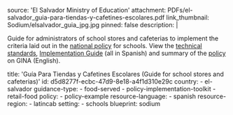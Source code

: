 source: 'El Salvador Ministry of Education'
attachment: PDFs/el-salvador_guia-para-tiendas-y-cafetines-escolares.pdf
link_thumbnail: Sodium/elsalvador_guia_jpg.jpg
pinned: false
description: |
  <p>Guide for administrators of school stores and cafeterias to implement the criteria laid out in the <a href="https://www.diariooficial.gob.sv/diarios/do-2017/06-junio/16-06-2017.pdf" target="_blank">national policy</a> for schools. View the <a href="file:///C:/Users/Christine/Desktop/RESOLVE/Food%20Procurement/FP%20Resources/asp.salud.gob.sv/regulacion/pdf/norma/norma_tecnica_cafetines_saludables_v1.pdf">technical standards</a>, <a href="https://www.gub.uy/ministerio-salud-publica/comunicacion/publicaciones/manual-para-cantinas-saludables-centros-educativos">Implementation Guide</a> (all in Spanish) and summary of the <a href="https://extranet.who.int/nutrition/gina/en/node/36469">policy</a> on GINA (English).
  </p>
title: 'Guía Para Tiendas y Cafetines Escolares (Guide for school stores and cafeterias)'
id: d5d8277f-ecbc-47d9-8e18-a4f1d310e29c
country:
  - el-salvador
guidance-type:
  - food-served
  - policy-implementation-toolkit
  - retail-food
policy:
  - policy-example
resource-language:
  - spanish
resource-region:
  - latincab
setting:
  - schools
blueprint: sodium
